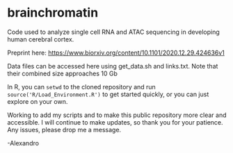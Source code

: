 # brainchromatin
Code used to analyze single cell RNA and ATAC sequencing in developing human cerebral cortex.

Preprint here: https://www.biorxiv.org/content/10.1101/2020.12.29.424636v1

Data files can be accessed here using get_data.sh and links.txt. Note that their combined size approaches 10 Gb

In R, you can `setwd` to the cloned repository and run `source('R/Load_Environment.R')` to get started quickly, or you can just explore on your own. 

Working to add my scripts and to make this public repository more clear and accessible. I will continue to make updates, so thank you for your patience. Any issues, please drop me a message.

-Alexandro

